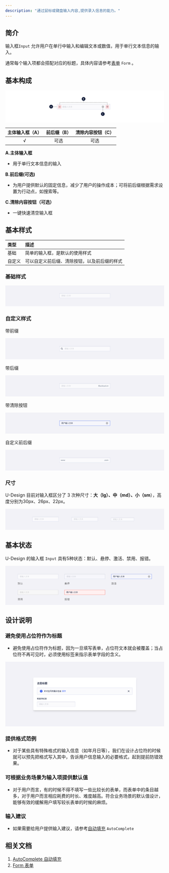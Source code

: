 ```yaml
---
description: "通过鼠标或键盘输入内容,提供录入信息的能力。"
---
```

<!--副标题具体写法见源代码模式-->

## 简介

输入框`Input` 允许用户在单行中输入和编辑文本或数值，用于单行文本信息的输入。

通常每个输入项都会搭配对应的标题，具体内容请参考[表单]() `Form` 。



## 基本构成

![](../../../images/Input/forms_01.png)

| 主体输入框（A） | 前后缀（B） |清除内容按钮（C）                            |
| :----:| :--: |:-----------------------------: |
| √ | 可选 |可选  |

**A.主体输入框**

- 用于单行文本信息的输入


**B.前后缀(可选)**

- 为用户提供默认的固定信息，减少了用户的操作成本；可将前后缀根据需求设置为行动点，如搜索等。


**C.清除内容按钮（可选）**

- 一键快速清空输入框




## 基本样式

| 类型   | 描述                                         |
| :----- | :------------------------------------------- |
| 基础   | 简单的输入框，是默认的使用样式               |
| 自定义 | 可以自定义前后缀、清除按钮，以及前后缀的样式 |

### 基础样式

![](../../../images/Input/styles_01.png)

### **自定义样式**

带前缀

![](../../../images/Input/styles_02.png)

带后缀

![](../../../images/Input/styles_03.png)

带清除按钮

![](../../../images/Input/styles_04.png)

自定义前后缀

![](../../../images/Input/styles_05.png)


### 尺寸

U-Design 目前对输入框区分了 3 次种尺寸：**大（lg）、中（md）、小（sm**），高度分别为30px、26px、22px。

![](../../../images/Input/styles_06.png)



## 基本状态

U-Design 的输入框 `Input` 具有5种状态：默认、悬停、激活、禁用、报错。

![](../../../images/Input/states_01.png)



## 设计说明

### 避免使用占位符作为标题

- 避免使用占位符作为标题，因为一旦填写表单，占位符文本就会被覆盖；当占位符不再可见时，必须使用标签来指示表单字段的含义。

![](../../../images/form/descriptions_01.png)

### 提供格式范例

- 对于某些具有特殊格式的输入信息（如年月日等），我们在设计占位符的时候就可以预先把格式写入其中，告诉用户信息输入的必要格式，起到提前防错效果。



### 可根据业务场景为输入项提供默认值
- 对于用户而言，有的时候不得不填写一些比较长的表单，而表单中的条目越多，对于用户而言相应耗费的时长、难度越高。符合业务场景的默认值设计，能够有效的缓解用户填写较长表单的时候的麻烦。



### 输入建议
- 如果需要给用户提供输入建议，请参考[自动填充]() `AutoComplete` 






## 相关文档

1. [AutoComplete 自动填充](http://10.179.234.214:8000/component/AutoComplete/)
2. [Form 表单](http://10.179.234.214:8000/component/Form/)
